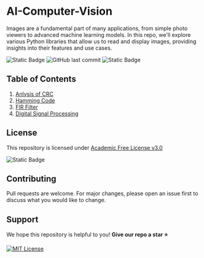 # AI-Computer-Vision

Images are a fundamental part of many applications, from simple photo viewers to advanced machine learning models. In this repo, we'll explore various Python libraries that allow us to read and display images, providing insights into their features and use cases.

 ![Static Badge](https://img.shields.io/badge/AI_Computer_Vision-Jupyter_Notebook-orange) ![GitHub last commit](https://img.shields.io/github/last-commit/manulthanura/AI-Computer-Vision) ![Static Badge](https://img.shields.io/badge/License-Academic_Free_License_v3.0-blue)


## Table of Contents

01. [Anlysis of CRC](./Analysis%20of%20Cyclic%20Redundancy%20Check%20(CRC))
02. [Hamming Code](./Hamming%20Code/HammingCode.m)
03. [FIR Filter](./Finite%20Impulse%20Response/FIR.md)
04. [Digital Signal Processing](./Digital%20Signal%20Processing/)


## License

This repository is licensed under [Academic Free License v3.0](https://github.com/manulthanura/AI-Computer-Vision/blob/main/LICENSE.md)

![Static Badge](https://img.shields.io/badge/License-Academic_Free_License_v3.0-blue)

## Contributing

Pull requests are welcome. For major changes, please open an issue first to discuss what you would like to change.


## Support

We hope this repository is helpful to you! **Give our repo a star :star:**

[![MIT License](https://img.shields.io/badge/Donate-Buy%20Me%20A%20Coffee-orange.svg?style=flat-square&logo=buymeacoffee)](https://www.buymeacoffee.com/manulthanura)